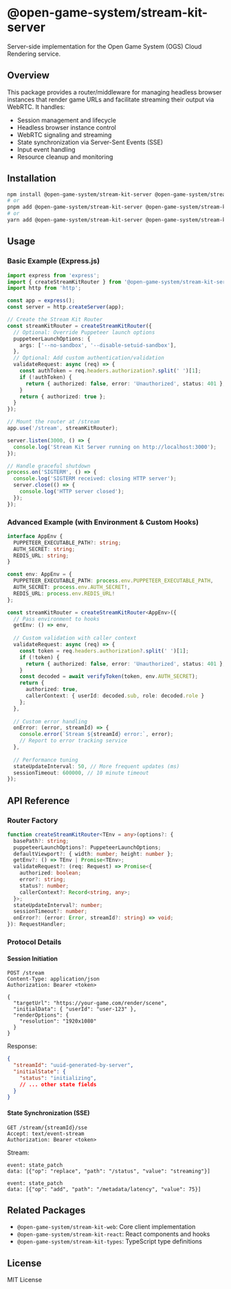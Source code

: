 # @open-game-system/stream-kit-server

Server-side implementation for the Open Game System (OGS) Cloud Rendering service.

## Overview

This package provides a router/middleware for managing headless browser instances that render game URLs and facilitate streaming their output via WebRTC. It handles:

- Session management and lifecycle
- Headless browser instance control
- WebRTC signaling and streaming
- State synchronization via Server-Sent Events (SSE)
- Input event handling
- Resource cleanup and monitoring

## Installation

```bash
npm install @open-game-system/stream-kit-server @open-game-system/stream-kit-types puppeteer fast-json-patch
# or
pnpm add @open-game-system/stream-kit-server @open-game-system/stream-kit-types puppeteer fast-json-patch
# or
yarn add @open-game-system/stream-kit-server @open-game-system/stream-kit-types puppeteer fast-json-patch
```

## Usage

### Basic Example (Express.js)

```typescript
import express from 'express';
import { createStreamKitRouter } from '@open-game-system/stream-kit-server';
import http from 'http';

const app = express();
const server = http.createServer(app);

// Create the Stream Kit Router
const streamKitRouter = createStreamKitRouter({
  // Optional: Override Puppeteer launch options
  puppeteerLaunchOptions: {
    args: ['--no-sandbox', '--disable-setuid-sandbox'],
  },
  // Optional: Add custom authentication/validation
  validateRequest: async (req) => {
    const authToken = req.headers.authorization?.split(' ')[1];
    if (!authToken) {
      return { authorized: false, error: 'Unauthorized', status: 401 };
    }
    return { authorized: true };
  }
});

// Mount the router at /stream
app.use('/stream', streamKitRouter);

server.listen(3000, () => {
  console.log('Stream Kit Server running on http://localhost:3000');
});

// Handle graceful shutdown
process.on('SIGTERM', () => {
  console.log('SIGTERM received: closing HTTP server');
  server.close(() => {
    console.log('HTTP server closed');
  });
});
```

### Advanced Example (with Environment & Custom Hooks)

```typescript
interface AppEnv {
  PUPPETEER_EXECUTABLE_PATH?: string;
  AUTH_SECRET: string;
  REDIS_URL: string;
}

const env: AppEnv = {
  PUPPETEER_EXECUTABLE_PATH: process.env.PUPPETEER_EXECUTABLE_PATH,
  AUTH_SECRET: process.env.AUTH_SECRET!,
  REDIS_URL: process.env.REDIS_URL!
};

const streamKitRouter = createStreamKitRouter<AppEnv>({
  // Pass environment to hooks
  getEnv: () => env,
  
  // Custom validation with caller context
  validateRequest: async (req) => {
    const token = req.headers.authorization?.split(' ')[1];
    if (!token) {
      return { authorized: false, error: 'Unauthorized', status: 401 };
    }
    const decoded = await verifyToken(token, env.AUTH_SECRET);
    return {
      authorized: true,
      callerContext: { userId: decoded.sub, role: decoded.role }
    };
  },
  
  // Custom error handling
  onError: (error, streamId) => {
    console.error(`Stream ${streamId} error:`, error);
    // Report to error tracking service
  },
  
  // Performance tuning
  stateUpdateInterval: 50, // More frequent updates (ms)
  sessionTimeout: 600000, // 10 minute timeout
});
```

## API Reference

### Router Factory

```typescript
function createStreamKitRouter<TEnv = any>(options?: {
  basePath?: string;
  puppeteerLaunchOptions?: PuppeteerLaunchOptions;
  defaultViewport?: { width: number; height: number };
  getEnv?: () => TEnv | Promise<TEnv>;
  validateRequest?: (req: Request) => Promise<{
    authorized: boolean;
    error?: string;
    status?: number;
    callerContext?: Record<string, any>;
  }>;
  stateUpdateInterval?: number;
  sessionTimeout?: number;
  onError?: (error: Error, streamId?: string) => void;
}): RequestHandler;
```

### Protocol Details

#### Session Initiation

```http
POST /stream
Content-Type: application/json
Authorization: Bearer <token>

{
  "targetUrl": "https://your-game.com/render/scene",
  "initialData": { "userId": "user-123" },
  "renderOptions": {
    "resolution": "1920x1080"
  }
}
```

Response:
```json
{
  "streamId": "uuid-generated-by-server",
  "initialState": {
    "status": "initializing",
    // ... other state fields
  }
}
```

#### State Synchronization (SSE)

```http
GET /stream/{streamId}/sse
Accept: text/event-stream
Authorization: Bearer <token>
```

Stream:
```
event: state_patch
data: [{"op": "replace", "path": "/status", "value": "streaming"}]

event: state_patch
data: [{"op": "add", "path": "/metadata/latency", "value": 75}]
```

## Related Packages

- `@open-game-system/stream-kit-web`: Core client implementation
- `@open-game-system/stream-kit-react`: React components and hooks
- `@open-game-system/stream-kit-types`: TypeScript type definitions

## License

MIT License 